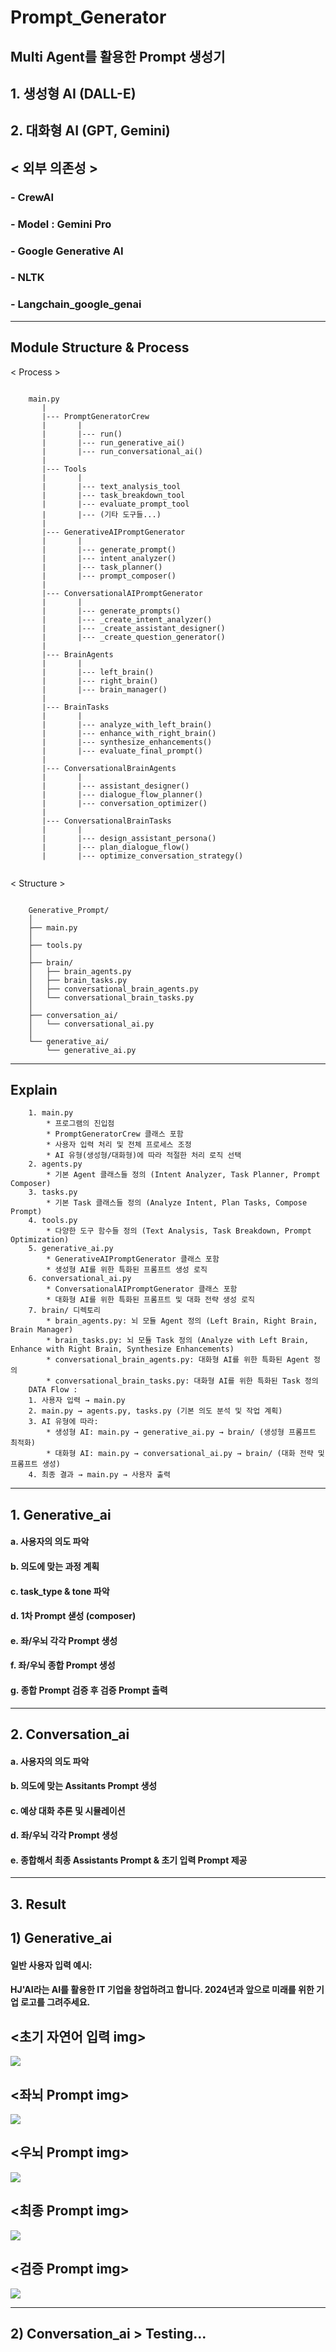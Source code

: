 # Prompt_Generator

## Multi Agent를 활용한 Prompt 생성기  
## 1. 생성형 AI (DALL-E)   
## 2. 대화형 AI (GPT, Gemini)  
## < 외부 의존성 > 
### - CrewAI 
### - Model : Gemini Pro   
### - Google Generative AI  
### - NLTK  
### - Langchain_google_genai  

---

## Module Structure & Process
< Process >
```

    main.py
       |
       |--- PromptGeneratorCrew
       |       |
       |       |--- run()
       |       |--- run_generative_ai()
       |       |--- run_conversational_ai()
       |
       |--- Tools
       |       |
       |       |--- text_analysis_tool
       |       |--- task_breakdown_tool
       |       |--- evaluate_prompt_tool
       |       |--- (기타 도구들...)
       |
       |--- GenerativeAIPromptGenerator
       |       |
       |       |--- generate_prompt()
       |       |--- intent_analyzer()
       |       |--- task_planner()
       |       |--- prompt_composer()
       |
       |--- ConversationalAIPromptGenerator
       |       |
       |       |--- generate_prompts()
       |       |--- _create_intent_analyzer()
       |       |--- _create_assistant_designer()
       |       |--- _create_question_generator()
       |
       |--- BrainAgents
       |       |
       |       |--- left_brain()
       |       |--- right_brain()
       |       |--- brain_manager()
       |
       |--- BrainTasks
       |       |
       |       |--- analyze_with_left_brain()
       |       |--- enhance_with_right_brain()
       |       |--- synthesize_enhancements()
       |       |--- evaluate_final_prompt()
       |
       |--- ConversationalBrainAgents
       |       |
       |       |--- assistant_designer()
       |       |--- dialogue_flow_planner()
       |       |--- conversation_optimizer()
       |
       |--- ConversationalBrainTasks
       |       |
       |       |--- design_assistant_persona()
       |       |--- plan_dialogue_flow()
       |       |--- optimize_conversation_strategy()  
   
```

< Structure >
```

    Generative_Prompt/
    │
    ├── main.py
    │
    ├── tools.py
    │
    ├── brain/
    │   ├── brain_agents.py
    │   ├── brain_tasks.py
    │   ├── conversational_brain_agents.py
    │   └── conversational_brain_tasks.py
    │
    ├── conversation_ai/
    │   └── conversational_ai.py
    │
    └── generative_ai/
        └── generative_ai.py

```

---
## Explain

```
    1. main.py
        * 프로그램의 진입점
        * PromptGeneratorCrew 클래스 포함
        * 사용자 입력 처리 및 전체 프로세스 조정
        * AI 유형(생성형/대화형)에 따라 적절한 처리 로직 선택 
    2. agents.py
        * 기본 Agent 클래스들 정의 (Intent Analyzer, Task Planner, Prompt Composer) 
    3. tasks.py
        * 기본 Task 클래스들 정의 (Analyze Intent, Plan Tasks, Compose Prompt) 
    4. tools.py
        * 다양한 도구 함수들 정의 (Text Analysis, Task Breakdown, Prompt Optimization) 
    5. generative_ai.py
        * GenerativeAIPromptGenerator 클래스 포함
        * 생성형 AI를 위한 특화된 프롬프트 생성 로직 
    6. conversational_ai.py
        * ConversationalAIPromptGenerator 클래스 포함
        * 대화형 AI를 위한 특화된 프롬프트 및 대화 전략 생성 로직 
    7. brain/ 디렉토리
        * brain_agents.py: 뇌 모듈 Agent 정의 (Left Brain, Right Brain, Brain Manager)
        * brain_tasks.py: 뇌 모듈 Task 정의 (Analyze with Left Brain, Enhance with Right Brain, Synthesize Enhancements)
        * conversational_brain_agents.py: 대화형 AI를 위한 특화된 Agent 정의
        * conversational_brain_tasks.py: 대화형 AI를 위한 특화된 Task 정의 
    DATA Flow : 
    1. 사용자 입력 → main.py
    2. main.py → agents.py, tasks.py (기본 의도 분석 및 작업 계획)
    3. AI 유형에 따라:
        * 생성형 AI: main.py → generative_ai.py → brain/ (생성형 프롬프트 최적화)
        * 대화형 AI: main.py → conversational_ai.py → brain/ (대화 전략 및 프롬프트 생성)
    4. 최종 결과 → main.py → 사용자 출력

```

---

## 1. Generative_ai  

####   a. 사용자의 의도 파악  
####   b. 의도에 맞는 과정 계획   
####   c. task_type & tone 파악  
####   d. 1차 Prompt 샏성 (composer)  
####   e. 좌/우뇌 각각 Prompt 생성   
####   f. 좌/우뇌 종합 Prompt 생성   
####   g. 종합 Prompt 검증 후 검증 Prompt 출력  

---

## 2. Conversation_ai  

####   a. 사용자의 의도 파악  
####   b. 의도에 맞는 Assitants Prompt 생성  
####   c. 예상 대화 추론 및 시뮬레이션   
####   d. 좌/우뇌 각각 Prompt 생성    
####   e. 종합해서 최종 Assistants Prompt & 초기 입력 Prompt 제공  

---

## 3. Result  

## 1) Generative_ai   
####   일반 사용자 입력 예시:   
####   HJ'AI라는 AI를 활용한 IT 기업을 창업하려고 합니다. 2024년과 앞으로 미래를 위한 기업 로고를 그려주세요.  

## **<초기 자연어 입력 img>**    
<img align="center" src="./img/자연어.png">  

## **<좌뇌 Prompt img>**    
<img align="center" src="./img/좌뇌.png">  

## **<우뇌 Prompt img>**      
<img align="center" src="./img/우뇌.png">  

## **<최종 Prompt img>**    
<img align="center" src="./img/최종.png">  

## **<검증 Prompt img>**    
<img align="center" src="./img/검증.png">  

--- 

## 2) Conversation_ai > Testing...

